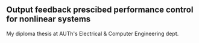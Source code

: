 ## Output feedback prescibed performance control for nonlinear systems 
My diploma thesis at AUTh's Electrical &amp; Computer Engineering dept.
